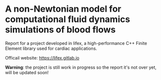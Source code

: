# A non-Newtonian model for computational fluid dynamics simulations of blood flows
Report for a project developed in lifex, a high-performance C++ Finite Element library used for cardiac applications.

Officail website: https://lifex.gitlab.io


**Warning**: the project is still work in progress so the report it's not over yet, will be updated soon!
